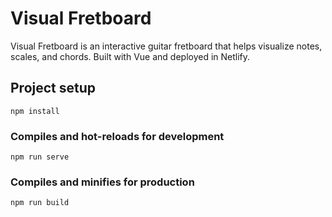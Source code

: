 # Visual Fretboard

Visual Fretboard is an interactive guitar fretboard that helps visualize notes, scales, and chords. Built with Vue and deployed in Netlify.

## Project setup
```
npm install
```

### Compiles and hot-reloads for development
```
npm run serve
```

### Compiles and minifies for production
```
npm run build
```
